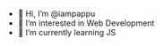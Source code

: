 - 👋 Hi, I’m @iampappu
- 👀 I’m interested in Web Development
- 🌱 I’m currently learning JS

<!---
iampappu/iampappu is a ✨ special ✨ repository because its `README.md` (this file) appears on your GitHub profile.
You can click the Preview link to take a look at your changes.
--->
